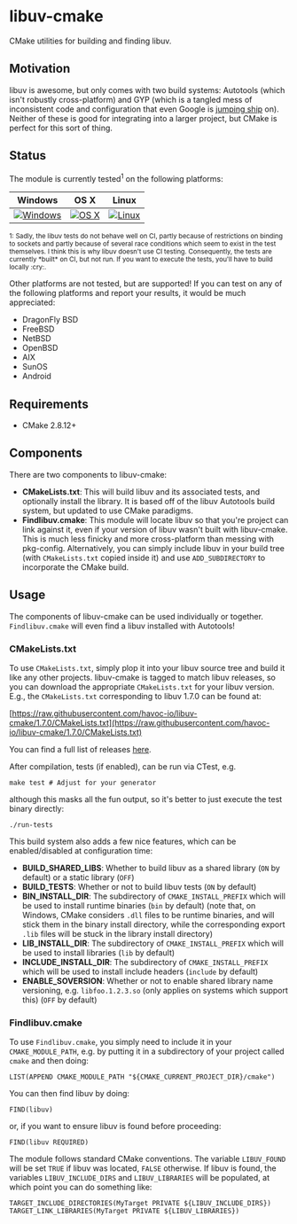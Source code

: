 # libuv-cmake

CMake utilities for building and finding libuv.


## Motivation

libuv is awesome, but only comes with two build systems: Autotools (which isn't
robustly cross-platform) and GYP (which is a tangled mess of inconsistent code
and configuration that even Google is
[jumping ship](http://permalink.gmane.org/gmane.comp.web.blink.devel/11098) on).
Neither of these is good for integrating into a larger project, but CMake is
perfect for this sort of thing.

## Status

The module is currently tested<sup>1</sup> on the following platforms:

| Windows                           | OS X                           | Linux                           |
| :-------------------------------: | :----------------------------: | :-----------------------------: |
| [![Windows][win-badge]][win-link] | [![OS X][osx-badge]][osx-link] | [![Linux][lin-badge]][lin-link] |

[win-badge]: https://ci.appveyor.com/api/projects/status/1v265vkb5edd2r75/branch/master?svg=true "AppVeyor build status"
[win-link]:  https://ci.appveyor.com/project/havoc-io/libuv-cmake/branch/master "AppVeyor build status"
[osx-badge]: https://travis-ci.org/havoc-io/libuv-cmake.svg?branch=master "Travis CI build status"
[osx-link]:  https://travis-ci.org/havoc-io/libuv-cmake "Travis CI build status"
[lin-badge]: https://circleci.com/gh/havoc-io/libuv-cmake/tree/master.svg?style=shield "CircleCI build status"
[lin-link]:  https://circleci.com/gh/havoc-io/libuv-cmake "CircleCI build status"

<sup>
1: Sadly, the libuv tests do not behave well on CI, partly because of
restrictions on binding to sockets and partly because of several race conditions
which seem to exist in the test themselves.  I think this is why libuv doesn't
use CI testing.  Consequently, the tests are currently *built* on CI, but not
run.  If you want to execute the tests, you'll have to build locally :cry:.
</sup>

Other platforms are not tested, but are supported!  If you can test on any of
the following platforms and report your results, it would be much appreciated:

- DragonFly BSD
- FreeBSD
- NetBSD
- OpenBSD
- AIX
- SunOS
- Android


## Requirements

- CMake 2.8.12+


## Components

There are two components to libuv-cmake:

- **CMakeLists.txt**: This will build libuv and its associated tests, and
  optionally install the library.  It is based off of the libuv Autotools build
  system, but updated to use CMake paradigms.
- **Findlibuv.cmake**: This module will locate libuv so that you're project can
  link against it, even if your version of libuv wasn't built with libuv-cmake.
  This is much less finicky and more cross-platform than messing with
  pkg-config.  Alternatively, you can simply include libuv in your build tree
  (with `CMakeLists.txt` copied inside it) and use `ADD_SUBDIRECTORY` to
  incorporate the CMake build.


## Usage

The components of libuv-cmake can be used individually or together.
`Findlibuv.cmake` will even find a libuv installed with Autotools!


### **CMakeLists.txt**

To use `CMakeLists.txt`, simply plop it into your libuv source tree and build it
like any other projects.  libuv-cmake is tagged to match libuv releases, so you
can download the appropriate `CMakeLists.txt` for your libuv version.  E.g., the
`CMakeLists.txt` corresponding to libuv 1.7.0 can be found at:

[https://raw.githubusercontent.com/havoc-io/libuv-cmake/1.7.0/CMakeLists.txt](https://raw.githubusercontent.com/havoc-io/libuv-cmake/1.7.0/CMakeLists.txt)

You can find a full list of releases
[here](https://github.com/havoc-io/libuv-cmake/releases).

After compilation, tests (if enabled), can be run via CTest, e.g.

    make test # Adjust for your generator

although this masks all the fun output, so it's better to just execute the test
binary directly:

    ./run-tests

This build system also adds a few nice features, which can be enabled/disabled
at configuration time:

- **BUILD_SHARED_LIBS**: Whether to build libuv as a shared library (`ON` by
  default) or a static library (`OFF`)
- **BUILD_TESTS**: Whether or not to build libuv tests (`ON` by default)
- **BIN_INSTALL_DIR**: The subdirectory of `CMAKE_INSTALL_PREFIX` which will be
  used to install runtime binaries (`bin` by default) (note that, on Windows,
  CMake considers `.dll` files to be runtime binaries, and will stick them in
  the binary install directory, while the corresponding export `.lib` files will
  be stuck in the library install directory)
- **LIB_INSTALL_DIR**: The subdirectory of `CMAKE_INSTALL_PREFIX` which will be
  used to install libraries (`lib` by default)
- **INCLUDE_INSTALL_DIR**: The subdirectory of `CMAKE_INSTALL_PREFIX` which will
  be used to install include headers (`include` by default)
- **ENABLE_SOVERSION**: Whether or not to enable shared library name versioning,
  e.g. `libfoo.1.2.3.so` (only applies on systems which support this) (`OFF` by
  default)


### **Findlibuv.cmake**

To use `Findlibuv.cmake`, you simply need to include it in your
`CMAKE_MODULE_PATH`, e.g. by putting it in a subdirectory of your project called
`cmake` and then doing:

    LIST(APPEND CMAKE_MODULE_PATH "${CMAKE_CURRENT_PROJECT_DIR}/cmake")

You can then find libuv by doing:

    FIND(libuv)

or, if you want to ensure libuv is found before proceeding:

    FIND(libuv REQUIRED)

The module follows standard CMake conventions.  The variable `LIBUV_FOUND` will
be set `TRUE` if libuv was located, `FALSE` otherwise.  If libuv is found, the
variables `LIBUV_INCLUDE_DIRS` and `LIBUV_LIBRARIES` will be populated, at which
point you can do something like:

    TARGET_INCLUDE_DIRECTORIES(MyTarget PRIVATE ${LIBUV_INCLUDE_DIRS})
    TARGET_LINK_LIBRARIES(MyTarget PRIVATE ${LIBUV_LIBRARIES})
